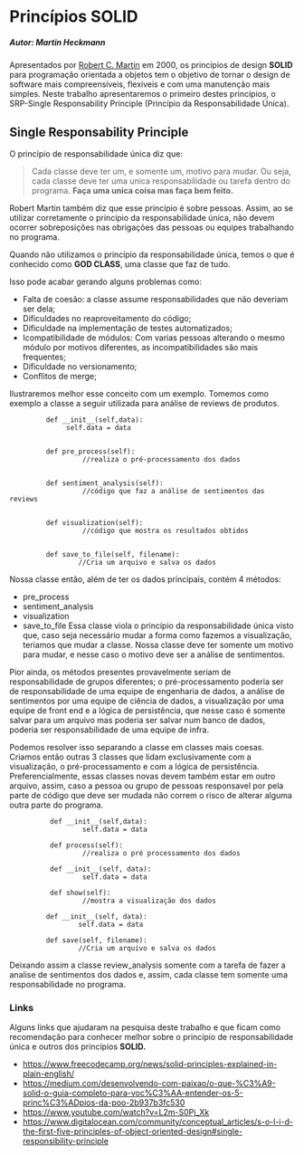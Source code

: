 # Princípios SOLID

##### Autor: Martin Heckmann

Apresentados por [Robert C. Martin](https://en.wikipedia.org/wiki/Robert_C._Martin) em 2000, os princípios de design **SOLID** para programação orientada a objetos tem o objetivo de tornar o design de software mais compreensíveis, flexíveis e com uma manutenção mais simples. Neste trabalho apresentaremos o primeiro destes princípios, o SRP-Single Responsability Principle (Princípio da Responsabilidade Única).

## Single Responsability Principle
O princípio de responsabilidade única diz que: 
> Cada classe deve ter um, e somente um, motivo para mudar.
Ou seja, cada classe deve ter uma unica responsabilidade ou tarefa dentro do programa. **Faça uma unica coisa mas faça bem feito.**

Robert Martin também diz que esse princípio é sobre pessoas. Assim, ao se utilizar corretamente o princípio da responsabilidade única, não devem ocorrer sobreposições nas obrigações das pessoas ou equipes trabalhando no programa.

Quando não utilizamos o princípio da responsabilidade única, temos o que é conhecido como **GOD CLASS**, uma classe que faz de tudo.

Isso pode acabar gerando alguns problemas como: 
- Falta de coesão: a classe assume responsabilidades que não deveriam ser dela;
- Dificuldades no reaproveitamento do código;
- Dificuldade na implementação de testes automatizados;
- Icompatibilidade de módulos: Com varias pessoas alterando o mesmo módulo por motivos diferentes, as incompatibilidades são mais frequentes;
- Dificuldade no versionamento;
- Conflitos de merge;

Ilustraremos melhor esse conceito com um exemplo. Tomemos como exemplo a classe a seguir utilizada para análise de reviews de produtos.
```class Review_Analysis:
         def __init__(self,data):
              self.data = data
         
         
         def pre_process(self):
                  //realiza o pré-processamento dos dados
         
         
         def sentiment_analysis(self):
                  //código que faz a análise de sentimentos das reviews
                  
         
         def visualization(self):
                  //código que mostra os resultados obtidos
                  
                  
         def save_to_file(self, filename):
                 //Cria um arquivo e salva os dados
  ```             
Nossa classe então, além de ter os dados principais, contém 4 métodos:
- pre_process
- sentiment_analysis
- visualization
- save_to_file
Essa classe viola o princípio da responsabilidade única visto que, caso seja necessário mudar a forma como fazemos a visualização, teriamos que mudar a classe. Nossa classe deve ter somente um motivo para mudar, e nesse caso o motivo deve ser a análise de sentimentos.

Pior ainda, os métodos presentes provavelmente seriam de responsabilidade de grupos diferentes; o pré-processamento poderia ser de responsabilidade de uma equipe de engenharia de dados, a análise de sentimentos por uma equipe de ciência de dados, a visualização por uma equipe de front end e a lógica de persistência, que nesse caso é somente salvar para um arquivo mas poderia ser salvar num banco de dados, poderia ser responsabilidade de uma equipe de infra.

Podemos resolver isso separando a classe em classes mais coesas. Criamos então outras 3 classes que lidam exclusivamente com a visualização, o pré-processamento e com a lógica de persistência. Preferencialmente, essas classes novas devem também estar em outro arquivo, assim, caso a pessoa ou grupo de pessoas responsavel por pela parte de código que deve ser mudada não correm o risco de alterar alguma outra parte do programa.

```class Pre_Process:
          def __init__(self,data):
                  self.data = data
          
          def process(self):
                  //realiza o pré processamento dos dados
```
```class Visualization:
          def __init__(self, data):
                  self.data = data
          
          def show(self):
                  //mostra a visualização dos dados
 ```
 ```class SaveToFile:
          def __init__(self, data):
                  self.data = data
                  
          def save(self, filename):
                  //Cria um arquivo e salva os dados
```
Deixando assim a classe review_analysis somente com a tarefa de fazer a analise de sentimentos dos dados e, assim, cada classe tem somente uma responsabilidade no programa.


### Links
Alguns links que ajudaram na pesquisa deste trabalho e que ficam como recomendação para conhecer melhor sobre o princípio de responsabilidade única e outros dos princípios **SOLID.**

- <https://www.freecodecamp.org/news/solid-principles-explained-in-plain-english/>
- <https://medium.com/desenvolvendo-com-paixao/o-que-%C3%A9-solid-o-guia-completo-para-voc%C3%AA-entender-os-5-princ%C3%ADpios-da-poo-2b937b3fc530>
- <https://www.youtube.com/watch?v=L2m-S0Pj_Xk>
- <https://www.digitalocean.com/community/conceptual_articles/s-o-l-i-d-the-first-five-principles-of-object-oriented-design#single-responsibility-principle>
